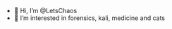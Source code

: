- 👋 Hi, I’m @LetsChaos
- 👀 I’m interested in forensics, kali, medicine and cats



<!---
LetsChaos/LetsChaos is a ✨ special ✨ repository because its `README.md` (this file) appears on your GitHub profile.
You can click the Preview link to take a look at your changes.
--->
